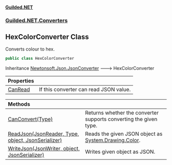#### [Guilded.NET](Guilded_NET_Base.md 'Guilded.NET.Base')
### [Guilded.NET.Converters](Guilded_NET_Base.md#Guilded_NET_Converters 'Guilded.NET.Converters')
## HexColorConverter Class
Converts colour to hex.  
```csharp
public class HexColorConverter
```

Inheritance [Newtonsoft.Json.JsonConverter](https://docs.microsoft.com/en-us/dotnet/api/Newtonsoft.Json.JsonConverter 'Newtonsoft.Json.JsonConverter') &#129106; HexColorConverter  

| Properties | |
| :--- | :--- |
| [CanRead](HexColorConverter_CanRead.md 'Guilded.NET.Converters.HexColorConverter.CanRead') | If this converter can read JSON value.<br/> |

| Methods | |
| :--- | :--- |
| [CanConvert(Type)](HexColorConverter_CanConvert(Type).md 'Guilded.NET.Converters.HexColorConverter.CanConvert(System.Type)') | Returns whether the converter supports converting the given type.<br/> |
| [ReadJson(JsonReader, Type, object, JsonSerializer)](HexColorConverter_ReadJson(JsonReader_Type_object_JsonSerializer).md 'Guilded.NET.Converters.HexColorConverter.ReadJson(JsonReader, System.Type, object, JsonSerializer)') | Reads the given JSON object as [System.Drawing.Color](https://docs.microsoft.com/en-us/dotnet/api/System.Drawing.Color 'System.Drawing.Color').<br/> |
| [WriteJson(JsonWriter, object, JsonSerializer)](HexColorConverter_WriteJson(JsonWriter_object_JsonSerializer).md 'Guilded.NET.Converters.HexColorConverter.WriteJson(JsonWriter, object, JsonSerializer)') | Writes given object as JSON.<br/> |
